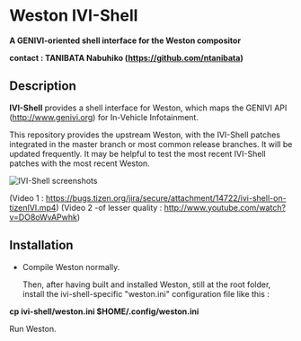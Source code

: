 Weston IVI-Shell
===============

<strong>A GENIVI-oriented shell interface for the Weston compositor

contact : TANIBATA Nabuhiko (https://github.com/ntanibata)</strong>


## Description

 <strong>IVI-Shell</strong> provides a shell interface for Weston, which maps the GENIVI API (http://www.genivi.org) for In-Vehicle Infotainment.

 This repository provides the upstream Weston, with the IVI-Shell patches integrated in the master branch or most common release branches. It will be updated frequently. It may be helpful to test the most recent IVI-Shell patches with the most recent Weston.

![IVI-Shell screenshots](http://lists.freedesktop.org/archives/wayland-devel/attachments/20140625/abbfc064/attachment-0001.png)

 (Video 1 : https://bugs.tizen.org/jira/secure/attachment/14722/ivi-shell-on-tizenIVI.mp4)
 (Video 2 -of lesser quality : http://www.youtube.com/watch?v=DO8oWvAPwhk)

## Installation

* Compile Weston normally.

  Then, after having built and installed Weston, still at the root folder, install the ivi-shell-specific "weston.ini" configuration file like this :

<strong>cp ivi-shell/weston.ini $HOME/.config/weston.ini</strong>

   Run Weston.
